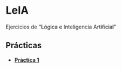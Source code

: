# LeIA
Ejercicios de "Lógica e Inteligencia Artificial"

## Prácticas
* [**Práctica 1**](https://github.com/agusrnfr/LeIA/blob/main/Practicas/Practica%201/Practica%201.pdf)
